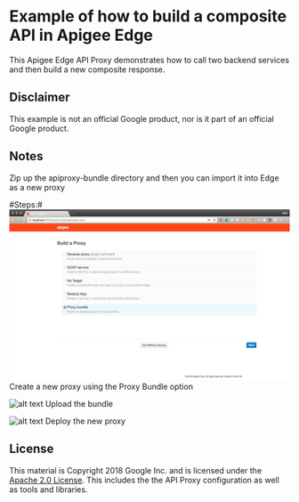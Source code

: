 # Example of how to build a composite API in Apigee Edge

This Apigee Edge API Proxy demonstrates how to call two backend services and then build a new composite response. 


## Disclaimer

This example is not an official Google product, nor is it part of an official Google product.

## Notes

Zip up the apiproxy-bundle directory and then you can import it into Edge as a new proxy

#Steps:#
![alt text](1.jpeg "Proxy bundle option")
Create a new proxy using the Proxy Bundle option

![alt text](2.jpg "Upload the bundle")
Upload the bundle

![alt text](3.jpg "Upload the bundle")
Deploy the new proxy

## License

This material is Copyright 2018 Google Inc. and is licensed under the [Apache 2.0
License](LICENSE). This includes the the API Proxy configuration as well as tools and libraries.
